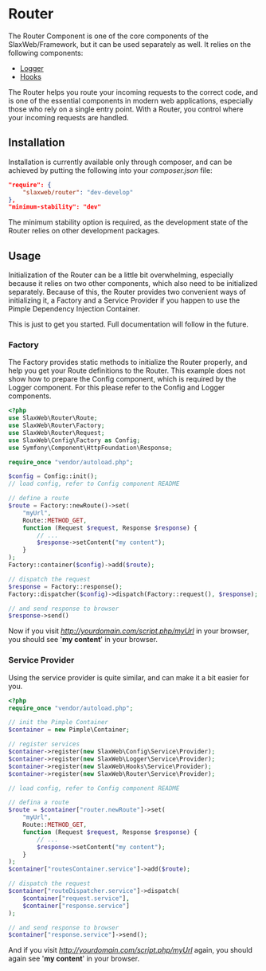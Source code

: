 # Router

The Router Component is one of the core components of the SlaxWeb/Framework, but
it can be used separately as well. It relies on the following components:
* [Logger](https://github.com/SlaxWeb/Logger)
* [Hooks](https://github.com/SlaxWeb/Hooks)

The Router helps you route your incoming requests to the correct code, and is
one of the essential components in modern web applications, especially those who
rely on a single entry point. With a Router, you control where your incoming
requests are handled.

## Installation

Installation is currently available only through composer, and can be achieved
by putting the following into your *composer.json* file:
```json
"require": {
    "slaxweb/router": "dev-develop"
},
"minimum-stability": "dev"
```

The minimum stability option is required, as the development state of the Router
relies on other development packages.

## Usage

Initialization of the Router can be a little bit overwhelming, especially
because it relies on two other components, which also need to be initialized
separately. Because of this, the Router provides two convenient ways of
initializing it, a Factory and a Service Provider if you happen to use the
Pimple Dependency Injection Container.

This is just to get you started. Full documentation will follow in the future.

### Factory

The Factory provides static methods to initialize the Router properly, and help
you get your Route definitions to the Router. This example does not show how to
prepare the Config component, which is required by the Logger component. For
this please refer to the Config and Logger components.
```php
<?php
use SlaxWeb\Router\Route;
use SlaxWeb\Router\Factory;
use SlaxWeb\Router\Request;
use SlaxWeb\Config\Factory as Config;
use Symfony\Component\HttpFoundation\Response;

require_once "vendor/autoload.php";

$config = Config::init();
// load config, refer to Config component README

// define a route
$route = Factory::newRoute()->set(
    "myUrl",
    Route::METHOD_GET,
    function (Request $request, Response $response) {
        // ...
        $response->setContent("my content");
    }
);
Factory::container($config)->add($route);

// dispatch the request
$response = Factory::response();
Factory::dispatcher($config)->dispatch(Factory::request(), $response);

// and send response to browser
$response->send()
```

Now if you visit *http://yourdomain.com/script.php/myUrl* in your browser, you
should see '**my content**' in your browser.

### Service Provider

Using the service provider is quite similar, and can make it a bit easier for
you.
```php
<?php
require_once "vendor/autoload.php";

// init the Pimple Container
$container = new Pimple\Container;

// register services
$container->register(new SlaxWeb\Config\Service\Provider);
$container->register(new SlaxWeb\Logger\Service\Provider);
$container->register(new SlaxWeb\Hooks\Service\Provider);
$container->register(new SlaxWeb\Router\Service\Provider);

// load config, refer to Config component README

// defina a route
$route = $container["router.newRoute"]->set(
    "myUrl",
    Route::METHOD_GET,
    function (Request $request, Response $response) {
        // ...
        $response->setContent("my content");
    }
);
$container["routesContainer.service"]->add($route);

// dispatch the request
$container["routeDispatcher.service"]->dispatch(
    $container["request.service"],
    $container["response.service"]
);

// and send response to browser
$container["response.service"]->send();
```

And if you visit *http://yourdomain.com/script.php/myUrl* again, you should
again see '**my content**' in your browser.
